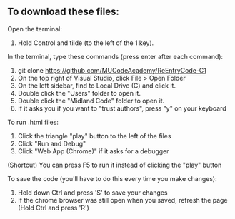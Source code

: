 ## To download these files:

Open the terminal:

1. Hold Control and tilde (to the left of the 1 key).

In the terminal, type these commands (press enter after each command):
1. git clone https://github.com/MUCodeAcademy/ReEntryCode-C1
2. On the top right of Visual Studio, click File > Open Folder
3. On the left sidebar, find to Local Drive (C) and click it.
4. Double click the "Users" folder to open it.
5. Double click the "Midland Code" folder to open it.
6. If it asks you if you want to "trust authors", press "y" on your keyboard

To run .html files:

1. Click the triangle "play" button to the left of the files
2. Click "Run and Debug"
3. Click "Web App (Chrome)" if it asks for a debugger

(Shortcut) You can press F5 to run it instead of clicking the "play" button

To save the code (you'll have to do this every time you make changes):

1. Hold down Ctrl and press 'S' to save your changes
2. If the chrome browser was still open when you saved, refresh the page (Hold Ctrl and press 'R')